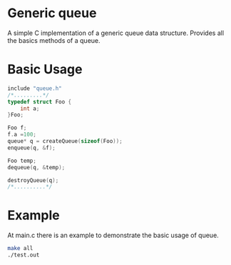 # Generic queue

A simple C implementation of a generic queue data structure.
Provides all the basics methods of a queue.

# Basic Usage

```C
include "queue.h"
/*.........*/
typedef struct Foo {
	int a;
}Foo;

Foo f;
f.a =100;
queue* q = createQueue(sizeof(Foo));
enqueue(q, &f);

Foo temp;
dequeue(q, &temp);

destroyQueue(q);
/*..........*/

```

# Example

At main.c there is an example to demonstrate the basic usage of queue.

```bash
make all
./test.out
```
